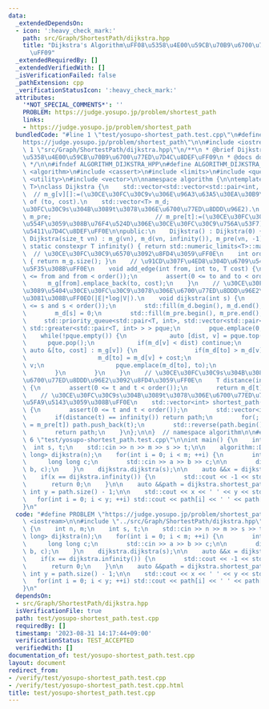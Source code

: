 ```yaml
---
data:
  _extendedDependsOn:
  - icon: ':heavy_check_mark:'
    path: src/Graph/ShortestPath/dijkstra.hpp
    title: "Dijkstra's Algorithm\uFF08\u5358\u4E00\u59CB\u70B9\u6700\u77ED\u7D4C\u8DEF\
      \uFF09"
  _extendedRequiredBy: []
  _extendedVerifiedWith: []
  _isVerificationFailed: false
  _pathExtension: cpp
  _verificationStatusIcon: ':heavy_check_mark:'
  attributes:
    '*NOT_SPECIAL_COMMENTS*': ''
    PROBLEM: https://judge.yosupo.jp/problem/shortest_path
    links:
    - https://judge.yosupo.jp/problem/shortest_path
  bundledCode: "#line 1 \"test/yosupo-shortest_path.test.cpp\"\n#define PROBLEM \"\
    https://judge.yosupo.jp/problem/shortest_path\"\n\n#include <iostream>\n\n#line\
    \ 1 \"src/Graph/ShortestPath/dijkstra.hpp\"\n/**\n * @brief Dijkstra's Algorithm\uFF08\
    \u5358\u4E00\u59CB\u70B9\u6700\u77ED\u7D4C\u8DEF\uFF09\n * @docs docs/Graph/ShortestPath/dijkstra.md\n\
    \ */\n\n#ifndef ALGORITHM_DIJKSTRA_HPP\n#define ALGORITHM_DIJKSTRA_HPP 1\n\n#include\
    \ <algorithm>\n#include <cassert>\n#include <limits>\n#include <queue>\n#include\
    \ <utility>\n#include <vector>\n\nnamespace algorithm {\n\ntemplate <typename\
    \ T>\nclass Dijkstra {\n    std::vector<std::vector<std::pair<int, T> > > m_g;\
    \  // m_g[v][]:=(\u30CE\u30FC\u30C9v\u306E\u96A3\u63A5\u30EA\u30B9\u30C8). pair\
    \ of (to, cost).\n    std::vector<T> m_d;                                 // m_d[t]:=(\u30CE\
    \u30FC\u30C9s\u304B\u3089t\u3078\u306E\u6700\u77ED\u8DDD\u96E2).\n    std::vector<int>\
    \ m_pre;                             // m_pre[t]:=(\u30CE\u30FC\u30C9t\u3092\u8A2A\
    \u554F\u3059\u308B\u76F4\u524D\u306E\u30CE\u30FC\u30C9\u756A\u53F7). \u9006\u65B9\
    \u5411\u7D4C\u8DEF\uFF0E\n\npublic:\n    Dijkstra() : Dijkstra(0) {}\n    explicit\
    \ Dijkstra(size_t vn) : m_g(vn), m_d(vn, infinity()), m_pre(vn, -1) {}\n\n   \
    \ static constexpr T infinity() { return std::numeric_limits<T>::max(); }\n  \
    \  // \u30CE\u30FC\u30C9\u6570\u3092\u8FD4\u3059\uFF0E\n    int order() const\
    \ { return m_g.size(); }\n    // \u91CD\u307F\u4ED8\u304D\u6709\u5411\u8FBA\u3092\
    \u5F35\u308B\uFF0E\n    void add_edge(int from, int to, T cost) {\n        assert(0\
    \ <= from and from < order());\n        assert(0 <= to and to < order());\n  \
    \      m_g[from].emplace_back(to, cost);\n    }\n    // \u30CE\u30FC\u30C9s\u304B\
    \u3089\u5404\u30CE\u30FC\u30C9\u3078\u306E\u6700\u77ED\u8DDD\u96E2\u3092\u6C42\
    \u3081\u308B\uFF0EO(|E|*log|V|).\n    void dijkstra(int s) {\n        assert(0\
    \ <= s and s < order());\n        std::fill(m_d.begin(), m_d.end(), infinity());\n\
    \        m_d[s] = 0;\n        std::fill(m_pre.begin(), m_pre.end(), -1);\n   \
    \     std::priority_queue<std::pair<T, int>, std::vector<std::pair<T, int> >,\
    \ std::greater<std::pair<T, int> > > pque;\n        pque.emplace(0, s);\n    \
    \    while(!pque.empty()) {\n            auto [dist, v] = pque.top();\n      \
    \      pque.pop();\n            if(m_d[v] < dist) continue;\n            for(const\
    \ auto &[to, cost] : m_g[v]) {\n                if(m_d[to] > m_d[v] + cost) {\n\
    \                    m_d[to] = m_d[v] + cost;\n                    m_pre[to] =\
    \ v;\n                    pque.emplace(m_d[to], to);\n                }\n    \
    \        }\n        }\n    }\n    // \u30CE\u30FC\u30C9s\u304B\u3089t\u3078\u306E\
    \u6700\u77ED\u8DDD\u96E2\u3092\u8FD4\u3059\uFF0E\n    T distance(int t) const\
    \ {\n        assert(0 <= t and t < order());\n        return m_d[t];\n    }\n\
    \    // \u30CE\u30FC\u30C9s\u304B\u3089t\u3078\u306E\u6700\u77ED\u7D4C\u8DEF\u3092\
    \u5FA9\u5143\u3059\u308B\uFF0E\n    std::vector<int> shortest_path(int t) const\
    \ {\n        assert(0 <= t and t < order());\n        std::vector<int> path;\n\
    \        if(distance(t) == infinity()) return path;\n        for(; t != -1; t\
    \ = m_pre[t]) path.push_back(t);\n        std::reverse(path.begin(), path.end());\n\
    \        return path;\n    }\n};\n\n}  // namespace algorithm\n\n#endif\n#line\
    \ 6 \"test/yosupo-shortest_path.test.cpp\"\n\nint main() {\n    int n, m;\n  \
    \  int s, t;\n    std::cin >> n >> m >> s >> t;\n\n    algorithm::Dijkstra<long\
    \ long> dijkstra(n);\n    for(int i = 0; i < m; ++i) {\n        int a, b;\n  \
    \      long long c;\n        std::cin >> a >> b >> c;\n\n        dijkstra.add_edge(a,\
    \ b, c);\n    }\n    dijkstra.dijkstra(s);\n\n    auto &&x = dijkstra.distance(t);\n\
    \    if(x == dijkstra.infinity()) {\n        std::cout << -1 << std::endl;\n \
    \       return 0;\n    }\n\n    auto &&path = dijkstra.shortest_path(t);\n   \
    \ int y = path.size() - 1;\n\n    std::cout << x << ' ' << y << std::endl;\n \
    \   for(int i = 0; i < y; ++i) std::cout << path[i] << ' ' << path[i + 1] << std::endl;\n\
    }\n"
  code: "#define PROBLEM \"https://judge.yosupo.jp/problem/shortest_path\"\n\n#include\
    \ <iostream>\n\n#include \"../src/Graph/ShortestPath/dijkstra.hpp\"\n\nint main()\
    \ {\n    int n, m;\n    int s, t;\n    std::cin >> n >> m >> s >> t;\n\n    algorithm::Dijkstra<long\
    \ long> dijkstra(n);\n    for(int i = 0; i < m; ++i) {\n        int a, b;\n  \
    \      long long c;\n        std::cin >> a >> b >> c;\n\n        dijkstra.add_edge(a,\
    \ b, c);\n    }\n    dijkstra.dijkstra(s);\n\n    auto &&x = dijkstra.distance(t);\n\
    \    if(x == dijkstra.infinity()) {\n        std::cout << -1 << std::endl;\n \
    \       return 0;\n    }\n\n    auto &&path = dijkstra.shortest_path(t);\n   \
    \ int y = path.size() - 1;\n\n    std::cout << x << ' ' << y << std::endl;\n \
    \   for(int i = 0; i < y; ++i) std::cout << path[i] << ' ' << path[i + 1] << std::endl;\n\
    }\n"
  dependsOn:
  - src/Graph/ShortestPath/dijkstra.hpp
  isVerificationFile: true
  path: test/yosupo-shortest_path.test.cpp
  requiredBy: []
  timestamp: '2023-08-31 14:17:44+09:00'
  verificationStatus: TEST_ACCEPTED
  verifiedWith: []
documentation_of: test/yosupo-shortest_path.test.cpp
layout: document
redirect_from:
- /verify/test/yosupo-shortest_path.test.cpp
- /verify/test/yosupo-shortest_path.test.cpp.html
title: test/yosupo-shortest_path.test.cpp
---
```

